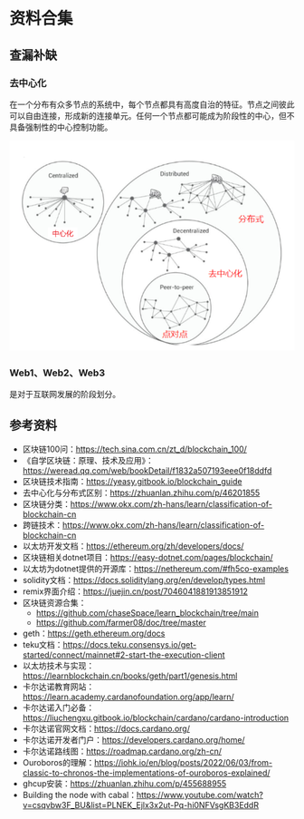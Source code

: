 # 资料合集
## 查漏补缺
### 去中心化
在一个分布有众多节点的系统中，每个节点都具有高度自治的特征。节点之间彼此可以自由连接，形成新的连接单元。任何一个节点都可能成为阶段性的中心，但不具备强制性的中心控制功能。

![2024-12-23-03-10-17.png](./images/2024-12-23-03-10-17.png)

### Web1、Web2、Web3
是对于互联网发展的阶段划分。


## 参考资料
- 区块链100问：https://tech.sina.com.cn/zt_d/blockchain_100/
- 《自学区块链：原理、技术及应用》：https://weread.qq.com/web/bookDetail/f1832a507193eee0f18ddfd
- 区块链技术指南：https://yeasy.gitbook.io/blockchain_guide
- 去中心化与分布式区别：https://zhuanlan.zhihu.com/p/46201855
- 区块链分类：https://www.okx.com/zh-hans/learn/classification-of-blockchain-cn
- 跨链技术：https://www.okx.com/zh-hans/learn/classification-of-blockchain-cn
- 以太坊开发文档：https://ethereum.org/zh/developers/docs/
- 区块链相关dotnet项目：https://easy-dotnet.com/pages/blockchain/
- 以太坊为dotnet提供的开源库：https://nethereum.com/#fh5co-examples
- solidity文档：https://docs.soliditylang.org/en/develop/types.html
- remix界面介绍：https://juejin.cn/post/7046041881913851912
- 区块链资源合集：
    - https://github.com/chaseSpace/learn_blockchain/tree/main
    - https://github.com/farmer08/doc/tree/master
- geth：https://geth.ethereum.org/docs
- teku文档：https://docs.teku.consensys.io/get-started/connect/mainnet#2-start-the-execution-client
- 以太坊技术与实现：https://learnblockchain.cn/books/geth/part1/genesis.html
- 卡尔达诺教育网站：https://learn.academy.cardanofoundation.org/app/learn/
- 卡尔达诺入门必备：https://liuchengxu.gitbook.io/blockchain/cardano/cardano-introduction
- 卡尔达诺官网文档：https://docs.cardano.org/
- 卡尔达诺开发者门户：https://developers.cardano.org/home/
- 卡尔达诺路线图：https://roadmap.cardano.org/zh-cn/
- Ouroboros的理解：https://iohk.io/en/blog/posts/2022/06/03/from-classic-to-chronos-the-implementations-of-ouroboros-explained/
- ghcup安装：https://zhuanlan.zhihu.com/p/455688955
- Building the node with cabal：https://www.youtube.com/watch?v=csqvbw3F_BU&list=PLNEK_Ejlx3x2ut-Pq-hi0NFVsgKB3EddR